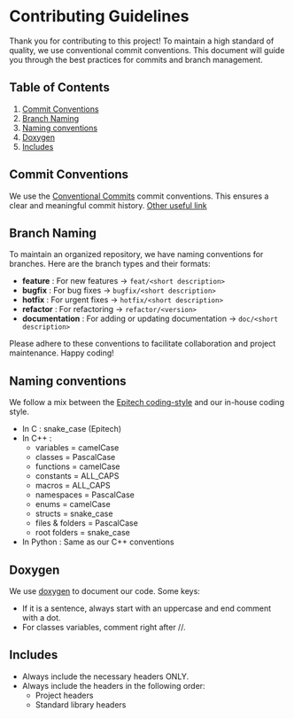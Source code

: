 # Contributing Guidelines

Thank you for contributing to this project! To maintain a high standard of quality, we use conventional commit conventions. This document will guide you through the best practices for commits and branch management.

## Table of Contents

1. [Commit Conventions](#commit-conventions)
2. [Branch Naming](#branch-naming)
3. [Naming conventions](#naming-conventions)
4. [Doxygen](#doxygen)
5. [Includes](#includes)

## Commit Conventions

We use the [Conventional Commits](https://www.conventionalcommits.org/en/v1.0.0/) commit conventions. This ensures a clear and meaningful commit history. [Other useful link](https://gist.github.com/qoomon/5dfcdf8eec66a051ecd85625518cfd13#file-conventional_commit_messages-md)

## Branch Naming

To maintain an organized repository, we have naming conventions for branches. Here are the branch types and their formats:

- **feature** : For new features -> `feat/<short description>`
- **bugfix** : For bug fixes -> `bugfix/<short description>`
- **hotfix** : For urgent fixes -> `hotfix/<short description>`
- **refactor** : For refactoring -> `refactor/<version>`
- **documentation** : For adding or updating documentation -> `doc/<short description>`

Please adhere to these conventions to facilitate collaboration and project maintenance. Happy coding!

## Naming conventions

We follow a mix between the [Epitech coding-style](https://github.com/ronanboiteau/NormEZ/blob/master/epitech_coding_styles_pdf/epitech_c_coding_style.pdf) and our in-house coding style.

- In C : snake_case (Epitech)
- In C++ : 
    - variables = camelCase
    - classes = PascalCase
    - functions = camelCase
    - constants = ALL_CAPS
    - macros = ALL_CAPS
    - namespaces = PascalCase
    - enums = camelCase
    - structs = snake_case
    - files & folders = PascalCase
    - root folders = snake_case
- In Python : Same as our C++ conventions

## Doxygen
We use [doxygen](https://www.doxygen.nl/manual/docblocks.html) to document our code. 
Some keys:
- If it is a sentence, always start with an uppercase and end comment with a dot.
- For classes variables, comment right after //.

## Includes
- Always include the necessary headers ONLY.
- Always include the headers in the following order:
    - Project headers
    - Standard library headers
